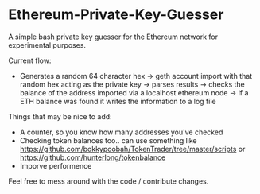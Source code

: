 # Ethereum-Private-Key-Guesser
A simple bash private key guesser for the Ethereum network for experimental purposes.

Current flow:
- Generates a random 64 character hex -> geth account import with that random hex acting as the private key -> parses results -> checks the balance of the address imported via a localhost ethereum node -> if a ETH balance was found it writes the information to a log file

Things that may be nice to add:
- A counter, so you know how many addresses you've checked
- Checking token balances too.. can use something like https://github.com/bokkypoobah/TokenTrader/tree/master/scripts or https://github.com/hunterlong/tokenbalance
- Imporve performence

Feel free to mess around with the code / contribute changes.
